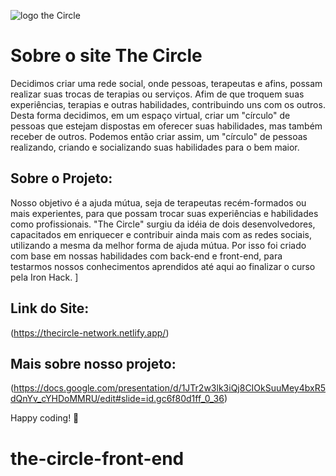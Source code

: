 ![logo the Circle](https://thecircle-network.netlify.app/static/media/logosemfundo2.891a89c0.png)

# Sobre o site The Circle

Decidimos criar uma rede social, onde pessoas, terapeutas e afins, possam realizar suas trocas de terapias ou serviços. Afim de que troquem suas experiências, terapias e outras habilidades, contribuindo uns com os outros. Desta forma decidimos, em um espaço virtual, criar um "círculo" de pessoas que estejam dispostas em oferecer suas habilidades, mas também receber de outros. Podemos então criar assim, um "círculo" de pessoas realizando, criando e socializando suas habilidades para o bem maior.

## Sobre o Projeto:

Nosso objetivo é a ajuda mútua, seja de terapeutas recém-formados ou mais experientes, para que possam trocar suas experiências e habilidades como profissionais. "The Circle" surgiu da idéia de dois desenvolvedores, capacitados em enriquecer e contribuir ainda mais com as redes sociais, utilizando a mesma da melhor forma de ajuda mútua.
Por isso foi criado com base em nossas habilidades com back-end e front-end, para testarmos nossos conhecimentos aprendidos até aqui ao finalizar o curso pela Iron Hack.
]
## Link do Site:

(https://thecircle-network.netlify.app/)


## Mais sobre nosso projeto:

(https://docs.google.com/presentation/d/1JTr2w3lk3iQj8CIOkSuuMey4bxR5dQnYv_cYHDoMMRU/edit#slide=id.gc6f80d1ff_0_36)

Happy coding! 💙
# the-circle-front-end
